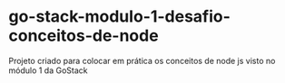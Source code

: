 # go-stack-modulo-1-desafio-conceitos-de-node
Projeto criado para colocar em prática os conceitos de node js visto no módulo 1 da GoStack
